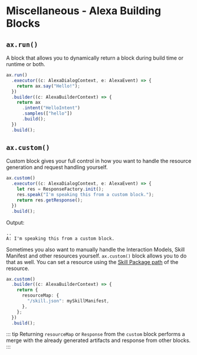 # Miscellaneous - Alexa Building Blocks

## `ax.run()`

A block that allows you to dynamically return a block during build time or runtime or both.

```ts
ax.run()
  .executor((c: AlexaDialogContext, e: AlexaEvent) => {
    return ax.say("Hello!");
  })
  .builder((c: AlexaBuilderContext) => {
    return ax
      .intent("HelloIntent")
      .samples(["hello"])
      .build();
  })
  .build();
```

## `ax.custom()`

Custom block gives your full control in how you want to handle the resource generation and request handling yourself.

```ts
ax.custom()
  .executor((c: AlexaDialogContext, e: AlexaEvent) => {
    let res = ResponseFactory.init();
    res.speak("I'm speaking this from a custom block.");
    return res.getResponse();
  })
  .build();
```

Output:

```
..
A: I'm speaking this from a custom block.
```

Sometimes you also want to manually handle the Interaction Models, Skill Manifest and other resources yourself. `ax.custom()` block allows you to do that as well. You can set a resource using the [Skill Package path](https://developer.amazon.com/en-US/docs/alexa/smapi/skill-package-api-reference.html) of the resource.

```ts
ax.custom()
  .builder((c: AlexaBuilderContext) => {
    return {
      resourceMap: {
        "/skill.json": mySkillManifest,
      },
    };
  })
  .build();
```

::: tip
Returning `resourceMap` or `Response` from the `custom` block performs a merge with the already generated artifacts and response from other blocks.
:::
